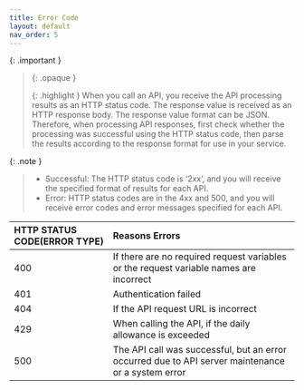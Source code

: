 ```yaml
---
title: Error Code
layout: default
nav_order: 5
---
```


{: .important }
> {: .opaque }
> <div markdown="block">
> {: .highlight }
> When you call an API, you receive the API processing results as an HTTP status code.
> The response value is received as an HTTP response body. The response value format can be JSON.
> Therefore, when processing API responses, first check whether the processing was successful using the HTTP status code, then parse the results according to the response format for use in your service.
> </div>

{: .note }
> * Successful: The HTTP status code is ‘2xx’, and you will receive the specified format of results for each API.
> * Error: HTTP status codes are in the 4xx and 500, and you will receive error codes and error messages specified for each API.


| HTTP STATUS CODE(ERROR TYPE) | Reasons Errors |
|:-------------|:------------------|
| 400           | If there are no required request variables or the request variable names are incorrect |
| 401 | Authentication failed |
| 404           | If the API request URL is incorrect |
| 429           | When calling the API, if the daily allowance is exceeded |
| 500           | The API call was successful, but an error occurred due to API server maintenance or a system error |